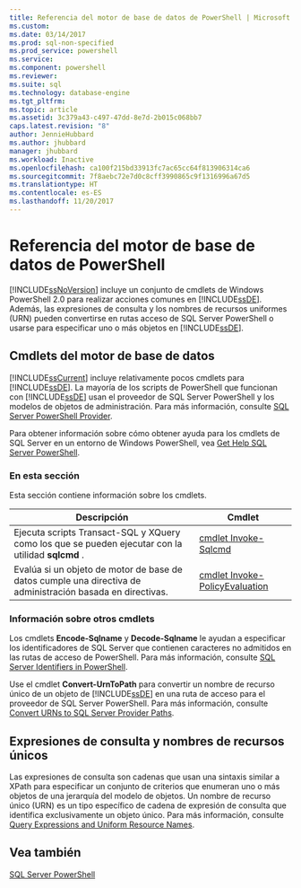 ```yaml
---
title: Referencia del motor de base de datos de PowerShell | Microsoft Docs
ms.custom: 
ms.date: 03/14/2017
ms.prod: sql-non-specified
ms.prod_service: powershell
ms.service: 
ms.component: powershell
ms.reviewer: 
ms.suite: sql
ms.technology: database-engine
ms.tgt_pltfrm: 
ms.topic: article
ms.assetid: 3c379a43-c497-47dd-8e7d-2b015c068bb7
caps.latest.revision: "8"
author: JennieHubbard
ms.author: jhubbard
manager: jhubbard
ms.workload: Inactive
ms.openlocfilehash: ca100f215bd33913fc7ac65cc64f813906314ca6
ms.sourcegitcommit: 7f8aebc72e7d0c8cff3990865c9f1316996a67d5
ms.translationtype: HT
ms.contentlocale: es-ES
ms.lasthandoff: 11/20/2017
---
```

# <a name="database-engine-powershell-reference"></a>Referencia del motor de base de datos de PowerShell
  [!INCLUDE[ssNoVersion](../includes/ssnoversion-md.md)] incluye un conjunto de cmdlets de Windows PowerShell 2.0 para realizar acciones comunes en [!INCLUDE[ssDE](../includes/ssde-md.md)]. Además, las expresiones de consulta y los nombres de recursos uniformes (URN) pueden convertirse en rutas acceso de SQL Server PowerShell o usarse para especificar uno o más objetos en [!INCLUDE[ssDE](../includes/ssde-md.md)].  
  
## <a name="database-engine-cmdlets"></a>Cmdlets del motor de base de datos  
 [!INCLUDE[ssCurrent](../includes/sscurrent-md.md)] incluye relativamente pocos cmdlets para [!INCLUDE[ssDE](../includes/ssde-md.md)]. La mayoría de los scripts de PowerShell que funcionan con [!INCLUDE[ssDE](../includes/ssde-md.md)] usan el proveedor de SQL Server PowerShell y los modelos de objetos de administración. Para más información, consulte [SQL Server PowerShell Provider](../relational-databases/scripting/sql-server-powershell-provider.md).  
  
 Para obtener información sobre cómo obtener ayuda para los cmdlets de SQL Server en un entorno de Windows PowerShell, vea [Get Help SQL Server PowerShell](../relational-databases/scripting/get-help-sql-server-powershell.md).  
  
### <a name="in-this-section"></a>En esta sección  
 Esta sección contiene información sobre los cmdlets.  
  
|Descripción|Cmdlet|  
|-----------------|------------|  
|Ejecuta scripts Transact-SQL y XQuery como los que se pueden ejecutar con la utilidad **sqlcmd** .|[cmdlet Invoke-Sqlcmd](../powershell/invoke-sqlcmd-cmdlet.md)|  
|Evalúa si un objeto de motor de base de datos cumple una directiva de administración basada en directivas.|[cmdlet Invoke-PolicyEvaluation](../powershell/invoke-policyevaluation-cmdlet.md)|  
  
### <a name="information-about-other-cmdlets"></a>Información sobre otros cmdlets  
 Los cmdlets **Encode-Sqlname** y **Decode-Sqlname** le ayudan a especificar los identificadores de SQL Server que contienen caracteres no admitidos en las rutas de acceso de PowerShell. Para más información, consulte [SQL Server Identifiers in PowerShell](../relational-databases/scripting/sql-server-identifiers-in-powershell.md).  
  
 Use el cmdlet **Convert-UrnToPath** para convertir un nombre de recurso único de un objeto de [!INCLUDE[ssDE](../includes/ssde-md.md)] en una ruta de acceso para el proveedor de SQL Server PowerShell. Para más información, consulte [Convert URNs to SQL Server Provider Paths](../relational-databases/scripting/convert-urns-to-sql-server-provider-paths.md).  
  
## <a name="query-expressions-and-unique-resource-names"></a>Expresiones de consulta y nombres de recursos únicos  
 Las expresiones de consulta son cadenas que usan una sintaxis similar a XPath para especificar un conjunto de criterios que enumeran uno o más objetos de una jerarquía del modelo de objetos. Un nombre de recurso único (URN) es un tipo específico de cadena de expresión de consulta que identifica exclusivamente un objeto único. Para más información, consulte [Query Expressions and Uniform Resource Names](../powershell/query-expressions-and-uniform-resource-names.md).  
  
## <a name="see-also"></a>Vea también  
 [SQL Server PowerShell](../relational-databases/scripting/sql-server-powershell.md)  
  
  
